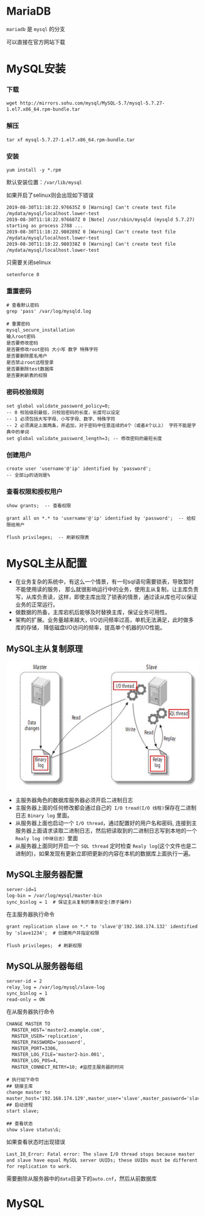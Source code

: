 # MariaDB
`mariadb` 是 `mysql` 的分支

可以直接在官方网站下载

# MySQL安装

### 下载

```SHELL
wget http://mirrors.sohu.com/mysql/MySQL-5.7/mysql-5.7.27-1.el7.x86_64.rpm-bundle.tar
```

### 解压

```SHELL
tar xf mysql-5.7.27-1.el7.x86_64.rpm-bundle.tar
```
### 安装

```shell
yum install -y *.rpm
```

默认安装位置：`/var/lib/mysql`

如果开启了selinux则会出现如下错误
```shell
2019-08-30T11:18:22.976635Z 0 [Warning] Can't create test file /mydata/mysql/localhost.lower-test
2019-08-30T11:18:22.976687Z 0 [Note] /usr/sbin/mysqld (mysqld 5.7.27) starting as process 2788 ...
2019-08-30T11:18:22.980289Z 0 [Warning] Can't create test file /mydata/mysql/localhost.lower-test
2019-08-30T11:18:22.980338Z 0 [Warning] Can't create test file /mydata/mysql/localhost.lower-test
```
只需要关闭selinux
```shell
setenforce 0
```

### 重置密码
```
# 查看默认密码
grep 'pass' /var/log/mysqld.log

# 重置密码
mysql_secure_installation
输入root密码
是否要修改密码
是否要修改root密码 大小写 数字 特殊字符 
是否要删除匿名用户
是否禁止root远程登录
是否要删除test数据库
是否要刷新表的权限
```
### 密码校验规则

```mysql
set global validate_password_policy=0;
-- 0 校验级别最低，只校验密码的长度，长度可以设定
-- 1 必须包括大写字母、小写字母、数字、特殊字符
-- 2 必须满足上面两条，并追加，对于密码中任意连续的4个（或者4个以上） 字符不能是字典中的单词
set global validate_password_length=3; -- 修改密码的最短长度
```

### 创建用户
```mysql
create user 'username'@'ip' identified by 'password';
-- 全部ip的话则是%
```

### 查看权限和授权用户
```mysql
show grants;  -- 查看权限

grant all on *.* to 'username'@'ip' identified by 'password';  -- 给权限给用户

flush privileges;  -- 刷新权限表
```

# MySQL主从配置

* 在业务复杂的系统中，有这么一个情景，有一句sql语句需要锁表，导致暂时不能使用读的服务，
  那么就很影响运行中的业务，使用主从复制，让主库负责写，从库负责读，这样，即使主库出现了锁表的情景，通过读从库也可以保证业务的正常运行。
* 做数据的热备，主库宕机后能够及时替换主库，保证业务可用性。
* 架构的扩展。业务量越来越大，I/O访问频率过高，单机无法满足，此时做多库的存储，
  降低磁盘I/O访问的频率，提高单个机器的I/O性能。

## MySQL主从复制原理
![](./.img/mysql主从复制原理图.jfif)

* 主服务器角色的数据库服务器必须开启二进制日志
* 主服务器上面的任何修改都会通过自己的` I/O tread(I/O 线程)`保存在二进制日志 `Binary log` 里面。
* 从服务器上面也启动一个 `I/O thread`，通过配置好的用户名和密码, 连接到主服务器上面请求读取二进制日志，然后把读取到的二进制日志写到本地的一个`Realy log（中继日志）`里面
* 从服务器上面同时开启一个 `SQL thread` 定时检查 `Realy log`(这个文件也是二进制的)，如果发现有更新立即把更新的内容在本机的数据库上面执行一遍。

## MySQL主服务器配置
```
server-id=1
log-bin = /var/log/mysql/master-bin
sync_binlog = 1  # 保证主从复制的事务安全(原子操作)
```
在主服务器执行命令
```mysql
grant replication slave on *.* to 'slave'@'192.168.174.132' identified by 'slave1234';  # 创建用户并指定权限

flush privileges;  # 刷新权限
```

## MySQL从服务器每组
```
server-id = 2
relay_log = /var/log/mysql/slave-log
sync_binlog = 1
read-only = ON
```
在从服务器执行命令
```mysql
CHANGE MASTER TO
  MASTER_HOST='master2.example.com',
  MASTER_USER='replication',
  MASTER_PASSWORD='password',
  MASTER_PORT=3306,
  MASTER_LOG_FILE='master2-bin.001',
  MASTER_LOG_POS=4,
  MASTER_CONNECT_RETRY=10; #监控主服务器的时间
  
# 执行如下命令
## 链接主库
change master to master_host='192.168.174.129',master_user='slave',master_password='slave1234';
## 启动进程
start slave;

## 查看状态
show slave status\G;
```
如果查看状态时出现错误
```
Last_IO_Error: Fatal error: The slave I/O thread stops because master and slave have equal MySQL server UUIDs; these UUIDs must be different for replication to work.
```
需要删除从服务器中的`data`目录下的`auto.cnf`，然后从前数据库

# MySQL

